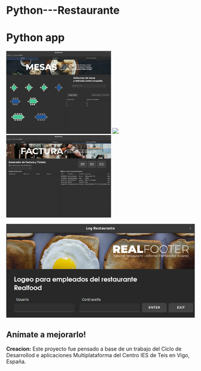 # Python---Restaurante
# Python app

<img src="docs_resources/inicio2.png" width="280"/> <img src="docs_resources/servicios2.png" width="280" /> <img src="docs_resources/pagar2.png" width="280"/> 
 
 
<img src="docs_resources/login2.png"/> 

## Anímate a mejorarlo!

**Creacion:** Este proyecto fue pensado a base de un trabajo del Ciclo de Desarrollod e aplicaciones Multiplataforma del Centro IES de Teis en Vigo, España.
